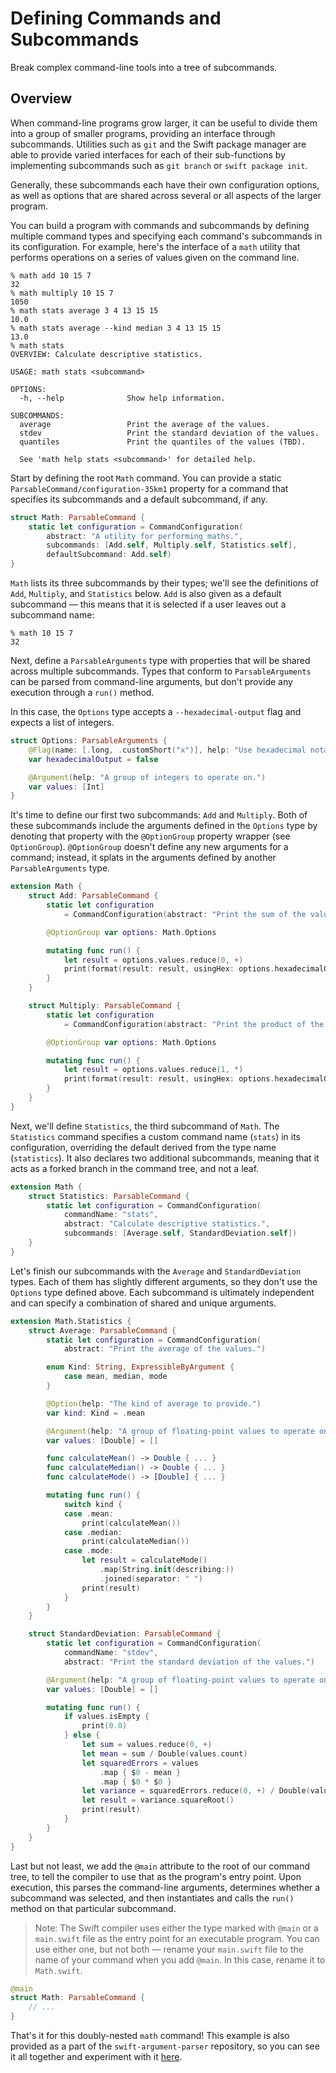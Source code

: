 # Defining Commands and Subcommands

Break complex command-line tools into a tree of subcommands.

## Overview

When command-line programs grow larger, it can be useful to divide them into a group of smaller programs, providing an interface through subcommands. Utilities such as `git` and the Swift package manager are able to provide varied interfaces for each of their sub-functions by implementing subcommands such as `git branch` or `swift package init`.

Generally, these subcommands each have their own configuration options, as well as options that are shared across several or all aspects of the larger program.

You can build a program with commands and subcommands by defining multiple command types and specifying each command's subcommands in its configuration. For example, here's the interface of a `math` utility that performs operations on a series of values given on the command line.

```
% math add 10 15 7
32
% math multiply 10 15 7
1050
% math stats average 3 4 13 15 15
10.0
% math stats average --kind median 3 4 13 15 15
13.0
% math stats
OVERVIEW: Calculate descriptive statistics.

USAGE: math stats <subcommand>

OPTIONS:
  -h, --help              Show help information.

SUBCOMMANDS:
  average                 Print the average of the values.
  stdev                   Print the standard deviation of the values.
  quantiles               Print the quantiles of the values (TBD).

  See 'math help stats <subcommand>' for detailed help.
```

Start by defining the root `Math` command. You can provide a static ``ParsableCommand/configuration-35km1`` property for a command that specifies its subcommands and a default subcommand, if any.

```swift
struct Math: ParsableCommand {
    static let configuration = CommandConfiguration(
        abstract: "A utility for performing maths.",
        subcommands: [Add.self, Multiply.self, Statistics.self],
        defaultSubcommand: Add.self)
}
```

`Math` lists its three subcommands by their types; we'll see the definitions of `Add`, `Multiply`, and `Statistics` below. `Add` is also given as a default subcommand — this means that it is selected if a user leaves out a subcommand name:

```
% math 10 15 7
32
```

Next, define a ``ParsableArguments`` type with properties that will be shared across multiple subcommands. Types that conform to `ParsableArguments` can be parsed from command-line arguments, but don't provide any execution through a `run()` method.

In this case, the `Options` type accepts a `--hexadecimal-output` flag and expects a list of integers.

```swift
struct Options: ParsableArguments {
    @Flag(name: [.long, .customShort("x")], help: "Use hexadecimal notation for the result.")
    var hexadecimalOutput = false

    @Argument(help: "A group of integers to operate on.")
    var values: [Int]
}
```

It's time to define our first two subcommands: `Add` and `Multiply`. Both of these subcommands include the arguments defined in the `Options` type by denoting that property with the `@OptionGroup` property wrapper (see ``OptionGroup``). `@OptionGroup` doesn't define any new arguments for a command; instead, it splats in the arguments defined by another `ParsableArguments` type.

```swift
extension Math {
    struct Add: ParsableCommand {
        static let configuration
            = CommandConfiguration(abstract: "Print the sum of the values.")

        @OptionGroup var options: Math.Options

        mutating func run() {
            let result = options.values.reduce(0, +)
            print(format(result: result, usingHex: options.hexadecimalOutput))
        }
    }

    struct Multiply: ParsableCommand {
        static let configuration
            = CommandConfiguration(abstract: "Print the product of the values.")

        @OptionGroup var options: Math.Options

        mutating func run() {
            let result = options.values.reduce(1, *)
            print(format(result: result, usingHex: options.hexadecimalOutput))
        }
    }
}
```

Next, we'll define `Statistics`, the third subcommand of `Math`. The `Statistics` command specifies a custom command name (`stats`) in its configuration, overriding the default derived from the type name (`statistics`). It also declares two additional subcommands, meaning that it acts as a forked branch in the command tree, and not a leaf.

```swift
extension Math {
    struct Statistics: ParsableCommand {
        static let configuration = CommandConfiguration(
            commandName: "stats",
            abstract: "Calculate descriptive statistics.",
            subcommands: [Average.self, StandardDeviation.self])
    }
}
```

Let's finish our subcommands with the `Average` and `StandardDeviation` types. Each of them has slightly different arguments, so they don't use the `Options` type defined above. Each subcommand is ultimately independent and can specify a combination of shared and unique arguments.

```swift
extension Math.Statistics {
    struct Average: ParsableCommand {
        static let configuration = CommandConfiguration(
            abstract: "Print the average of the values.")

        enum Kind: String, ExpressibleByArgument {
            case mean, median, mode
        }

        @Option(help: "The kind of average to provide.")
        var kind: Kind = .mean

        @Argument(help: "A group of floating-point values to operate on.")
        var values: [Double] = []

        func calculateMean() -> Double { ... }
        func calculateMedian() -> Double { ... }
        func calculateMode() -> [Double] { ... }

        mutating func run() {
            switch kind {
            case .mean:
                print(calculateMean())
            case .median:
                print(calculateMedian())
            case .mode:
                let result = calculateMode()
                    .map(String.init(describing:))
                    .joined(separator: " ")
                print(result)
            }
        }
    }

    struct StandardDeviation: ParsableCommand {
        static let configuration = CommandConfiguration(
            commandName: "stdev",
            abstract: "Print the standard deviation of the values.")

        @Argument(help: "A group of floating-point values to operate on.")
        var values: [Double] = []

        mutating func run() {
            if values.isEmpty {
                print(0.0)
            } else {
                let sum = values.reduce(0, +)
                let mean = sum / Double(values.count)
                let squaredErrors = values
                    .map { $0 - mean }
                    .map { $0 * $0 }
                let variance = squaredErrors.reduce(0, +) / Double(values.count)
                let result = variance.squareRoot()
                print(result)
            }
        }
    }
}
```

Last but not least, we add the `@main` attribute to the root of our command tree, to tell the compiler to use that as the program's entry point. Upon execution, this parses the command-line arguments, determines whether a subcommand was selected, and then instantiates and calls the `run()` method on that particular subcommand.

> Note: The Swift compiler uses either the type marked with `@main` or a `main.swift` file as the entry point for an executable program. You can use either one, but not both — rename your `main.swift` file to the name of your command when you add `@main`. In this case, rename it to `Math.swift`.

```swift
@main
struct Math: ParsableCommand {
    // ...
}
```

That's it for this doubly-nested `math` command! This example is also provided as a part of the `swift-argument-parser` repository, so you can see it all together and experiment with it [here](https://github.com/apple/swift-argument-parser/blob/main/Examples/math/Math.swift).
